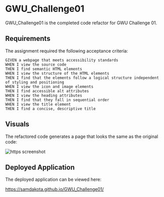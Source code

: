 # GWU_Challenge01

GWU_Challenge01 is the completed code refactor for GWU Challenge 01.

## Requirements
The assignment required the following acceptance criteria:

    GIVEN a webpage that meets accessibility standards
    WHEN I view the source code
    THEN I find semantic HTML elements
    WHEN I view the structure of the HTML elements
    THEN I find that the elements follow a logical structure independent of styling and positioning
    WHEN I view the icon and image elements
    THEN I find accessible alt attributes
    WHEN I view the heading attributes
    THEN I find that they fall in sequential order
    WHEN I view the title element
    THEN I find a concise, descriptive title

## Visuals
The refactored code generates a page that looks the same as the original code:

![https screenshot](https://user-images.githubusercontent.com/96785256/155905787-928cf486-b889-4acb-97aa-ad642f765f96.png)

## Deployed Application
The deployed application can be viewed here:

https://samdakota.github.io/GWU_Challenge01/
